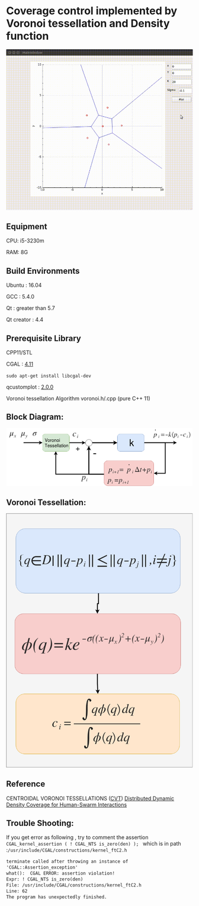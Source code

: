 # Coverage control implemented by Voronoi tessellation and Density function

![Alt Text](Diagram/record.gif)

## Equipment

CPU: i5-3230m

RAM: 8G

## Build Environments

Ubuntu : 16.04

GCC : 5.4.0

Qt  : greater than 5.7

Qt creator : 4.4

## Prerequisite Library

CPP11/STL

CGAL : [4.11](https://www.cgal.org/)

`sudo apt-get install libcgal-dev`

qcustomplot : [2.0.0](http://www.qcustomplot.com/index.php/download)

Voronoi tessellation Algorithm  voronoi.h/.cpp (pure C++ 11)

## Block Diagram:
![alt text](Diagram/Block_Diagram.png?raw=true "Block_diagram")

## Voronoi Tessellation:
![alt text](Diagram/Voronoi_Tessellation.png?raw=true "voronoi_tessellation")

## Reference
CENTROIDAL VORONOI TESSELLATIONS ([CVT](https://www.whitman.edu/Documents/Academics/Mathematics/burns.pdf))
[Distributed  Dynamic  Density  Coverage  for  Human-Swarm Interactions](https://magnus.ece.gatech.edu/Papers/denseACC15.pdf)


## Trouble Shooting:

If you get error as following , try to comment the assertion `CGAL_kernel_assertion ( ! CGAL_NTS is_zero(den) );
` which is in path :`/usr/include/CGAL/constructions/kernel_ftC2.h`

```
terminate called after throwing an instance of 'CGAL::Assertion_exception'
what():  CGAL ERROR: assertion violation!
Expr: ! CGAL_NTS is_zero(den)
File: /usr/include/CGAL/constructions/kernel_ftC2.h
Line: 62
The program has unexpectedly finished.
```

